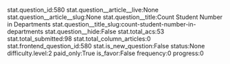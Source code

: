 stat.question_id:580
stat.question__article__live:None
stat.question__article__slug:None
stat.question__title:Count Student Number in Departments
stat.question__title_slug:count-student-number-in-departments
stat.question__hide:False
stat.total_acs:53
stat.total_submitted:98
stat.total_column_articles:0
stat.frontend_question_id:580
stat.is_new_question:False
status:None
difficulty.level:2
paid_only:True
is_favor:False
frequency:0
progress:0

